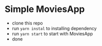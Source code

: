 # Simple MoviesApp

- clone this repo
- run `yarn instal` to installing dependency
- run `yarn start` to start with MoviesApp
- done
